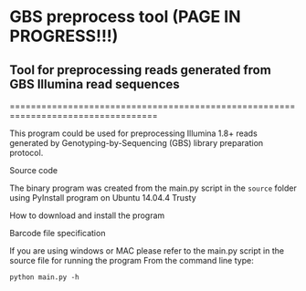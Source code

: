 # GBS preprocess tool (PAGE IN PROGRESS!!!)

## Tool for preprocessing reads generated from GBS Illumina read sequences

==================================================================================

This program could be used for preprocessing Illumina 1.8+ reads generated by Genotyping-by-Sequencing (GBS) library preparation protocol.

Source code

The binary program was created from the main.py script in the `source` folder using PyInstall program on Ubuntu 14.04.4 Trusty

How to download and install the program

Barcode file specification


If you are using windows or MAC please refer to the main.py script in the source file for running the program
From the command line type:

	python main.py -h

